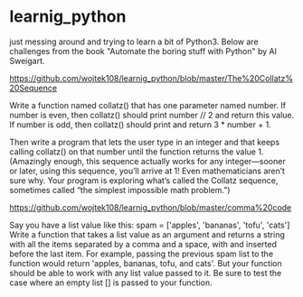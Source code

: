 # learnig_python
just messing around and trying to learn a bit of Python3. Below are challenges from the book "Automate the boring stuff with Python" by Al Sweigart.

https://github.com/wojtek108/learnig_python/blob/master/The%20Collatz%20Sequence

Write a function named collatz() that has one parameter named number. If number is even, then collatz() should print number // 2 and return this value. If number is odd, then collatz() should print and return 3 * number + 1.

Then write a program that lets the user type in an integer and that keeps calling collatz() on that number until the function returns the value 1. (Amazingly enough, this sequence actually works for any integer—sooner or later, using this sequence, you’ll arrive at 1! Even mathematicians aren’t sure why. Your program is exploring what’s called the Collatz sequence, sometimes called “the simplest impossible math problem.”)


https://github.com/wojtek108/learnig_python/blob/master/comma%20code

Say you have a list value like this:
spam = ['apples', 'bananas', 'tofu', 'cats']
Write a function that takes a list value as an argument and returns a string with all the items separated by a comma and a space, with and inserted before the last item. For example, passing the previous spam list to the function would return 'apples, bananas, tofu, and cats'. But your function should be able to work with any list value passed to it. Be sure to test the case where an empty list [] is passed to your function.
